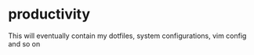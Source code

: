 # productivity
This will eventually contain my dotfiles, system configurations, vim config and so on
